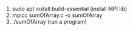 1. sudo apt install build-essential   (install MPI lib)
2. mpicc sumOfArray.c -o sumOfArray
3. ./sumOfArray   (run a program)
